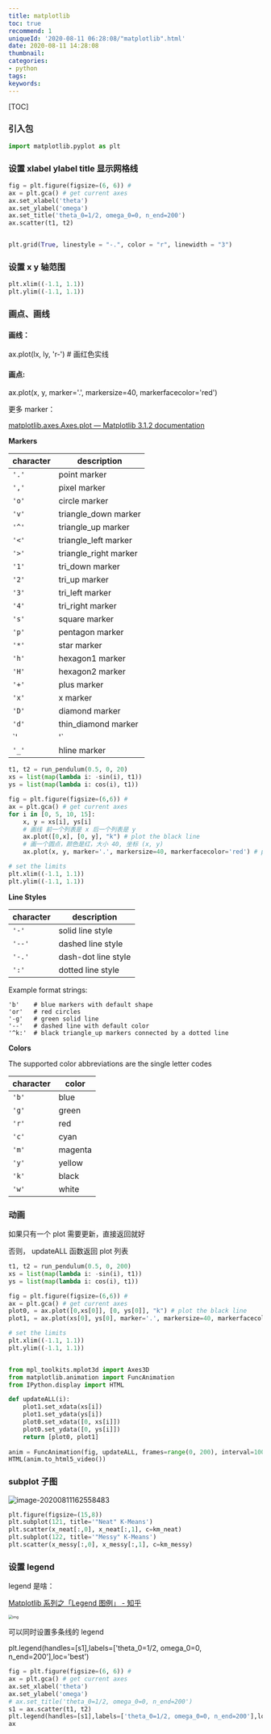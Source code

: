 ```yaml
---
title: matplotlib
toc: true
recommend: 1
uniqueId: '2020-08-11 06:28:08/"matplotlib".html'
date: 2020-08-11 14:28:08
thumbnail:
categories:
- python
tags:
keywords:
---
```


[TOC]

<!--more-->

### 引入包

```python
import matplotlib.pyplot as plt
```



### 设置 xlabel ylabel title 显示网格线

```python
fig = plt.figure(figsize=(6, 6)) #
ax = plt.gca() # get current axes
ax.set_xlabel('theta')
ax.set_ylabel('omega')
ax.set_title('theta_0=1/2, omega_0=0, n_end=200')
ax.scatter(t1, t2)


plt.grid(True, linestyle = "-.", color = "r", linewidth = "3")
```

### 设置 x y 轴范围



```python
plt.xlim((-1.1, 1.1))
plt.ylim((-1.1, 1.1))
```



### 画点、画线

#### 画线：

ax.plot(lx, ly, 'r-') # 画红色实线

#### 画点:

ax.plot(x, y, marker='.', markersize=40, markerfacecolor='red')

更多 marker：

[matplotlib.axes.Axes.plot — Matplotlib 3.1.2 documentation](https://matplotlib.org/3.1.1/api/_as_gen/matplotlib.axes.Axes.plot.html)

**Markers**

| character | description           |
| --------- | --------------------- |
| `'.'`     | point marker          |
| `','`     | pixel marker          |
| `'o'`     | circle marker         |
| `'v'`     | triangle_down marker  |
| `'^'`     | triangle_up marker    |
| `'<'`     | triangle_left marker  |
| `'>'`     | triangle_right marker |
| `'1'`     | tri_down marker       |
| `'2'`     | tri_up marker         |
| `'3'`     | tri_left marker       |
| `'4'`     | tri_right marker      |
| `'s'`     | square marker         |
| `'p'`     | pentagon marker       |
| `'*'`     | star marker           |
| `'h'`     | hexagon1 marker       |
| `'H'`     | hexagon2 marker       |
| `'+'`     | plus marker           |
| `'x'`     | x marker              |
| `'D'`     | diamond marker        |
| `'d'`     | thin_diamond marker   |
| `'|'`     | vline marker          |
| `'_'`     | hline marker          |



```python
t1, t2 = run_pendulum(0.5, 0, 20)
xs = list(map(lambda i: -sin(i), t1))
ys = list(map(lambda i: cos(i), t1))

fig = plt.figure(figsize=(6,6)) #
ax = plt.gca() # get current axes
for i in [0, 5, 10, 15]:
    x, y = xs[i], ys[i]
    # 画线 前一个列表是 x 后一个列表是 y 
    ax.plot([0,x], [0, y], "k") # plot the black line
    # 画一个圆点，颜色是红，大小 40, 坐标 (x, y)
    ax.plot(x, y, marker='.', markersize=40, markerfacecolor='red') # plot the red square

# set the limits
plt.xlim((-1.1, 1.1))
plt.ylim((-1.1, 1.1))
```



**Line Styles**

| character | description         |
| --------- | ------------------- |
| `'-'`     | solid line style    |
| `'--'`    | dashed line style   |
| `'-.'`    | dash-dot line style |
| `':'`     | dotted line style   |

Example format strings:

```
'b'    # blue markers with default shape
'or'   # red circles
'-g'   # green solid line
'--'   # dashed line with default color
'^k:'  # black triangle_up markers connected by a dotted line
```

**Colors**

The supported color abbreviations are the single letter codes

| character | color   |
| --------- | ------- |
| `'b'`     | blue    |
| `'g'`     | green   |
| `'r'`     | red     |
| `'c'`     | cyan    |
| `'m'`     | magenta |
| `'y'`     | yellow  |
| `'k'`     | black   |
| `'w'`     | white   |

### 动画

如果只有一个 plot 需要更新，直接返回就好

否则， updateALL 函数返回 plot 列表

```python
t1, t2 = run_pendulum(0.5, 0, 200)
xs = list(map(lambda i: -sin(i), t1))
ys = list(map(lambda i: cos(i), t1))

fig = plt.figure(figsize=(6,6)) #
ax = plt.gca() # get current axes
plot0, = ax.plot([0,xs[0]], [0, ys[0]], "k") # plot the black line
plot1, = ax.plot(xs[0], ys[0], marker='.', markersize=40, markerfacecolor='red') # plot the red square

# set the limits
plt.xlim((-1.1, 1.1))
plt.ylim((-1.1, 1.1))


from mpl_toolkits.mplot3d import Axes3D
from matplotlib.animation import FuncAnimation
from IPython.display import HTML

def updateALL(i):
    plot1.set_xdata(xs[i])
    plot1.set_ydata(ys[i])
    plot0.set_xdata([0, xs[i]])
    plot0.set_ydata([0, ys[i]])
    return [plot0, plot1]
    
anim = FuncAnimation(fig, updateALL, frames=range(0, 200), interval=100, repeat=True)
HTML(anim.to_html5_video())
```





### subplot 子图

![image-20200811162558483](https://i.loli.net/2020/08/11/ehdNzQDfJ96CF7s.png)

```python
plt.figure(figsize=(15,8))
plt.subplot(121, title='"Neat" K-Means')
plt.scatter(x_neat[:,0], x_neat[:,1], c=km_neat)
plt.subplot(122, title='"Messy" K-Means')
plt.scatter(x_messy[:,0], x_messy[:,1], c=km_messy)
```



### 设置 legend

legend 是啥：

[Matplotlib 系列之「Legend 图例」 - 知乎](https://zhuanlan.zhihu.com/p/41781440)

<img src="https://i.loli.net/2020/08/11/xRawbpZmgPCt7UT.jpg" alt="img" style="zoom:50%;" />

可以同时设置多条线的 legend 

plt.legend(handles=[s1],labels=['theta_0=1/2, omega_0=0, n_end=200'],loc='best')

```python
fig = plt.figure(figsize=(6, 6)) #
ax = plt.gca() # get current axes
ax.set_xlabel('theta')
ax.set_ylabel('omega')
# ax.set_title('theta_0=1/2, omega_0=0, n_end=200')
s1 = ax.scatter(t1, t2)
plt.legend(handles=[s1],labels=['theta_0=1/2, omega_0=0, n_end=200'],loc='best')
ax
```








